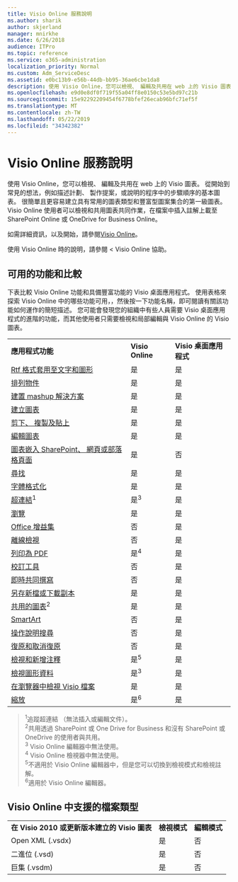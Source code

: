 ```yaml
---
title: Visio Online 服務說明
ms.author: sharik
author: skjerland
manager: mnirkhe
ms.date: 6/26/2018
audience: ITPro
ms.topic: reference
ms.service: o365-administration
localization_priority: Normal
ms.custom: Adm_ServiceDesc
ms.assetid: e0bc13b9-e56b-44db-bb95-36ae6cbe1da8
description: 使用 Visio Online，您可以檢視、 編輯及共用在 web 上的 Visio 圖表。 從開始到常見的想法，例如描述計劃、 製作提案，或說明的程序中的步驟順序的基本圖表。 很簡單且更容易建立具有常用的圖表類型和豐富型圖案集合的第一級圖表。 Visio Online 使用者可以檢視和共用圖表共同作業，在檔案中插入註解上載至 SharePoint Online 或 OneDrive for Business Online。
ms.openlocfilehash: e9d0e8df0f719f55a04ff8e0150c53e5bd97c21b
ms.sourcegitcommit: 15e92292209454f6778bfef26ecab96bfc71ef5f
ms.translationtype: MT
ms.contentlocale: zh-TW
ms.lasthandoff: 05/22/2019
ms.locfileid: "34342382"
---
```

# <a name="visio-online-service-description"></a>Visio Online 服務說明

使用 Visio Online，您可以檢視、 編輯及共用在 web 上的 Visio 圖表。 從開始到常見的想法，例如描述計劃、 製作提案，或說明的程序中的步驟順序的基本圖表。 很簡單且更容易建立具有常用的圖表類型和豐富型圖案集合的第一級圖表。 Visio Online 使用者可以檢視和共用圖表共同作業，在檔案中插入註解上載至 SharePoint Online 或 OneDrive for Business Online。
  
如需詳細資訊，以及開始，請參閱[Visio Online](https://products.office.com/en-US/visio/visio-online)。
  
使用 Visio Online 時的說明，請參閱 < <b0>Visio Online 協助</b0>。
  
## <a name="feature-availability-and-comparison"></a>可用的功能和比較

下表比較 Visio Online 功能和具備豐富功能的 Visio 桌面應用程式。 使用表格來探索 Visio Online 中的哪些功能可用，，然後按一下功能名稱，即可閱讀有關該功能如何運作的簡短描述。 您可能會發現您的組織中有些人員需要 Visio 桌面應用程式的進階的功能，而其他使用者只需要檢視和局部編輯與 Visio Online 的 Visio 圖表。 
  
||||
|:-----|:-----|:-----|
|**應用程式功能** <br/> |**Visio Online** <br/> |**Visio 桌面應用程式** <br/> |
|[Rtf 格式套用至文字和圖形](visio-online.md#BM_1) <br/> |是  <br/> |是  <br/> |
|[排列物件](visio-online.md#BM_2) <br/> |是  <br/> |是  <br/> |
|[建置 mashup 解決方案](visio-online.md#BM_3) <br/> |是  <br/> |是  <br/> |
|[建立圖表](visio-online.md#BM_4) <br/> |是  <br/> |是  <br/> |
|[剪下、 複製及貼上](visio-online.md#BM_5) <br/> |是  <br/> |是  <br/> |
|[編輯圖表](visio-online.md#BM_6) <br/> |是  <br/> |是  <br/> |
|[圖表嵌入 SharePoint、 網頁或部落格頁面](visio-online.md#BM_7) <br/> |是  <br/> |否  <br/> |
|[尋找](visio-online.md#BM_8) <br/> |是  <br/> |是  <br/> |
|[字體格式化](visio-online.md#BM_9) <br/> |是  <br/> |是  <br/> |
|[超連結](visio-online.md#BM_10)<sup>1</sup> <br/> |是<sup>3</sup> <br/> |是  <br/> |
|[瀏覽](visio-online.md#BM_11) <br/> |是  <br/> |是  <br/> |
|[Office 增益集](visio-online.md#BM_12) <br/> |否  <br/> |是  <br/> |
|[離線檢視](visio-online.md#BM_13) <br/> |否  <br/> |是  <br/> |
|[列印為 PDF](visio-online.md#BM_14) <br/> |是<sup>4</sup> <br/> |是  <br/> |
|[校訂工具](visio-online.md#BM_15) <br/> |否  <br/> |是  <br/> |
|[即時共同撰寫](visio-online.md#BM_16) <br/> |否  <br/> |是  <br/> |
|[另存新檔或下載副本](visio-online.md#BM_17) <br/> |是  <br/> |是  <br/> |
|[共用的圖表](visio-online.md#BM_18)<sup>2</sup> <br/> |是  <br/> |是  <br/> |
|[SmartArt](visio-online.md#BM_19) <br/> |否  <br/> |是  <br/> |
|[操作說明搜尋](visio-online.md#BM_20) <br/> |否  <br/> |是  <br/> |
|[復原和取消復原](visio-online.md#BM_21) <br/> |否  <br/> |是  <br/> |
|[檢視和新增注釋](visio-online.md#BM_22) <br/> |是<sup>5</sup> <br/> |是  <br/> |
|[檢視圖形資料](visio-online.md#BM_23) <br/> |是<sup>3</sup> <br/> |是  <br/> |
|[在瀏覽器中檢視 Visio 檔案](visio-online.md#BM_24) <br/> |是  <br/> |是  <br/> |
|[縮放](visio-online.md#BM_25) <br/> |是<sup>6</sup> <br/> |是  <br/> |
   
> <sup>1</sup>追蹤超連結 （無法插入或編輯文件）。 
<br/><sup>2</sup>共用透過 SharePoint 或 One Drive for Business 和沒有 SharePoint 或 OneDrive 的使用者與共用。 
<br/> <sup>3</sup> Visio Online 編輯器中無法使用。
<br/><sup>4</sup> Visio Online 檢視器中無法使用。 
<br/><sup>5</sup>不適用於 Visio Online 編輯器中，但是您可以切換到檢視模式和檢視註解。 
<br/><sup>6</sup>適用於 Visio Online 編輯器。 
  
## <a name="supported-file-types-in-visio-online"></a>Visio Online 中支援的檔案類型

||||
|:-----|:-----|:-----|
|**在 Visio 2010 或更新版本建立的 Visio 圖表** <br/> |**檢視模式** <br/> |**編輯模式** <br/> |
|Open XML (.vsdx)  <br/> |是  <br/> |否  <br/> |
|二進位 (.vsd)  <br/> |是  <br/> |否  <br/> |
|巨集 (.vsdm)  <br/> |是  <br/> |否  <br/> |
   

